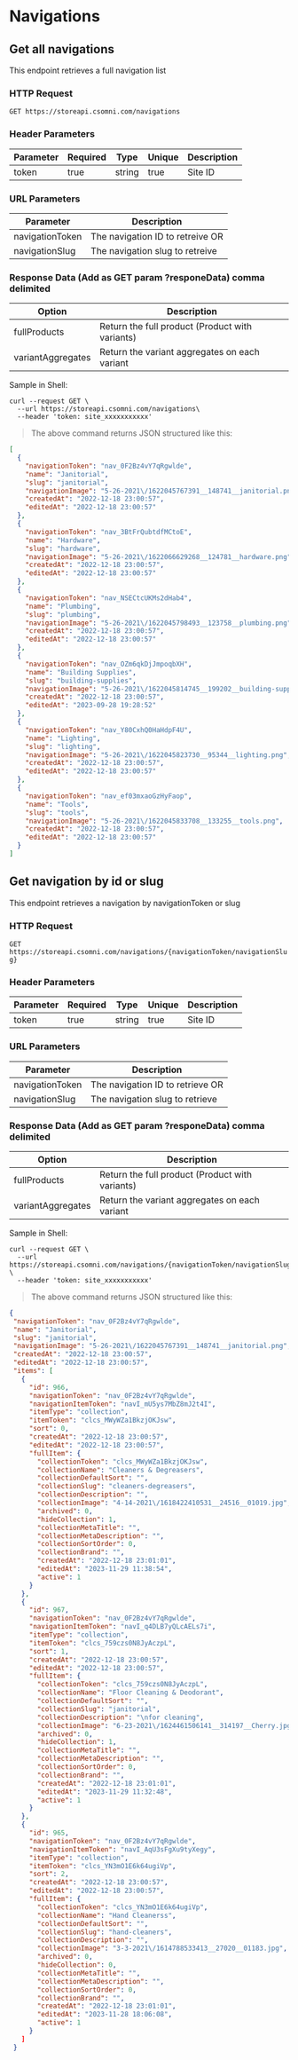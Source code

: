# Navigations

## Get all navigations
This endpoint retrieves a full navigation list

### HTTP Request
`GET https://storeapi.csomni.com/navigations`

### Header Parameters
| Parameter     | Required | Type   | Unique | Description |
|---------------|----------|--------|--------|-------------|
| token         | true     | string | true   | Site ID     |


### URL Parameters
| Parameter       | Description                      |
|-----------------|----------------------------------|
| navigationToken | The navigation ID to retreive OR |
| navigationSlug  | The navigation slug to retreive  |


### Response Data (Add as GET param ?responeData) comma delimited
| Option            | Description                                     |
|-------------------|-------------------------------------------------|
| fullProducts      | Return the full product (Product with variants) |
| variantAggregates | Return the variant aggregates on each variant   |

Sample in Shell:

```shell
curl --request GET \
  --url https://storeapi.csomni.com/navigations\
  --header 'token: site_xxxxxxxxxxx'
```

> The above command returns JSON structured like this:
```json
[
  {
    "navigationToken": "nav_0F2Bz4vY7qRgwlde",
    "name": "Janitorial",
    "slug": "janitorial",
    "navigationImage": "5-26-2021\/1622045767391__148741__janitorial.png",
    "createdAt": "2022-12-18 23:00:57",
    "editedAt": "2022-12-18 23:00:57"
  },
  {
    "navigationToken": "nav_3BtFrQubtdfMCtoE",
    "name": "Hardware",
    "slug": "hardware",
    "navigationImage": "5-26-2021\/1622066629268__124781__hardware.png",
    "createdAt": "2022-12-18 23:00:57",
    "editedAt": "2022-12-18 23:00:57"
  },
  {
    "navigationToken": "nav_NSECtcUKMs2dHab4",
    "name": "Plumbing",
    "slug": "plumbing",
    "navigationImage": "5-26-2021\/1622045798493__123758__plumbing.png",
    "createdAt": "2022-12-18 23:00:57",
    "editedAt": "2022-12-18 23:00:57"
  },
  {
    "navigationToken": "nav_OZm6qkDjJmpoqbXH",
    "name": "Building Supplies",
    "slug": "building-supplies",
    "navigationImage": "5-26-2021\/1622045814745__199202__building-supplies.png",
    "createdAt": "2022-12-18 23:00:57",
    "editedAt": "2023-09-28 19:28:52"
  },
  {
    "navigationToken": "nav_Y80CxhQ0HaHdpF4U",
    "name": "Lighting",
    "slug": "lighting",
    "navigationImage": "5-26-2021\/1622045823730__95344__lighting.png",
    "createdAt": "2022-12-18 23:00:57",
    "editedAt": "2022-12-18 23:00:57"
  },
  {
    "navigationToken": "nav_ef03mxaoGzHyFaop",
    "name": "Tools",
    "slug": "tools",
    "navigationImage": "5-26-2021\/1622045833708__133255__tools.png",
    "createdAt": "2022-12-18 23:00:57",
    "editedAt": "2022-12-18 23:00:57"
  }
]
```
## Get navigation by id or slug
This endpoint retrieves a navigation by navigationToken or slug

### HTTP Request
`GET https://storeapi.csomni.com/navigations/{navigationToken/navigationSlug}`

### Header Parameters
| Parameter     | Required | Type   | Unique | Description |
|---------------|----------|--------|--------|-------------|
| token         | true     | string | true   | Site ID     |


### URL Parameters
| Parameter       | Description                      |
|-----------------|----------------------------------|
| navigationToken | The navigation ID to retrieve OR |
| navigationSlug  | The navigation slug to retrieve  |


### Response Data (Add as GET param ?responeData) comma delimited
| Option            | Description                                     |
|-------------------|-------------------------------------------------|
| fullProducts      | Return the full product (Product with variants) |
| variantAggregates | Return the variant aggregates on each variant   |

Sample in Shell:

```shell
curl --request GET \
  --url https://storeapi.csomni.com/navigations/{navigationToken/navigationSlug} \
  --header 'token: site_xxxxxxxxxxx'
```

> The above command returns JSON structured like this:
 ```json
{
  "navigationToken": "nav_0F2Bz4vY7qRgwlde",
  "name": "Janitorial",
  "slug": "janitorial",
  "navigationImage": "5-26-2021\/1622045767391__148741__janitorial.png",
  "createdAt": "2022-12-18 23:00:57",
  "editedAt": "2022-12-18 23:00:57",
  "items": [
    {
      "id": 966,
      "navigationToken": "nav_0F2Bz4vY7qRgwlde",
      "navigationItemToken": "navI_mU5ys7MbZ8mJ2t4I",
      "itemType": "collection",
      "itemToken": "clcs_MWyWZa1BkzjOKJsw",
      "sort": 0,
      "createdAt": "2022-12-18 23:00:57",
      "editedAt": "2022-12-18 23:00:57",
      "fullItem": {
        "collectionToken": "clcs_MWyWZa1BkzjOKJsw",
        "collectionName": "Cleaners & Degreasers",
        "collectionDefaultSort": "",
        "collectionSlug": "cleaners-degreasers",
        "collectionDescription": "",
        "collectionImage": "4-14-2021\/1618422410531__24516__01019.jpg",
        "archived": 0,
        "hideCollection": 1,
        "collectionMetaTitle": "",
        "collectionMetaDescription": "",
        "collectionSortOrder": 0,
        "collectionBrand": "",
        "createdAt": "2022-12-18 23:01:01",
        "editedAt": "2023-11-29 11:38:54",
        "active": 1
      }
    },
    {
      "id": 967,
      "navigationToken": "nav_0F2Bz4vY7qRgwlde",
      "navigationItemToken": "navI_q4DLB7yQLcAELs7i",
      "itemType": "collection",
      "itemToken": "clcs_759czs0N8JyAczpL",
      "sort": 1,
      "createdAt": "2022-12-18 23:00:57",
      "editedAt": "2022-12-18 23:00:57",
      "fullItem": {
        "collectionToken": "clcs_759czs0N8JyAczpL",
        "collectionName": "Floor Cleaning & Deodorant",
        "collectionDefaultSort": "",
        "collectionSlug": "janitorial",
        "collectionDescription": "\nfor cleaning",
        "collectionImage": "6-23-2021\/1624461506141__314197__Cherry.jpg",
        "archived": 0,
        "hideCollection": 1,
        "collectionMetaTitle": "",
        "collectionMetaDescription": "",
        "collectionSortOrder": 0,
        "collectionBrand": "",
        "createdAt": "2022-12-18 23:01:01",
        "editedAt": "2023-11-29 11:32:48",
        "active": 1
      }
    },
    {
      "id": 965,
      "navigationToken": "nav_0F2Bz4vY7qRgwlde",
      "navigationItemToken": "navI_AqU3sFgXu9tyXegy",
      "itemType": "collection",
      "itemToken": "clcs_YN3mO1E6k64ugiVp",
      "sort": 2,
      "createdAt": "2022-12-18 23:00:57",
      "editedAt": "2022-12-18 23:00:57",
      "fullItem": {
        "collectionToken": "clcs_YN3mO1E6k64ugiVp",
        "collectionName": "Hand Cleanerss",
        "collectionDefaultSort": "",
        "collectionSlug": "hand-cleaners",
        "collectionDescription": "",
        "collectionImage": "3-3-2021\/1614788533413__27020__01183.jpg",
        "archived": 0,
        "hideCollection": 0,
        "collectionMetaTitle": "",
        "collectionMetaDescription": "",
        "collectionSortOrder": 0,
        "collectionBrand": "",
        "createdAt": "2022-12-18 23:01:01",
        "editedAt": "2023-11-28 18:06:08",
        "active": 1
      }
    ]
  }

```
